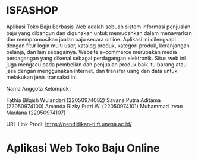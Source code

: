 # ISFASHOP
Aplikasi Toko Baju Berbasis Web adalah sebuah sistem informasi penjualan baju yang dibangun dan digunakan untuk memudahkan dalam menawarkan dan mempromosikan jualan baju secara online. Aplikasi ini dilengkapi dengan fitur login multi user, katalog produk, kategori produk, keranjangan belanja, dan lain sebagainya. Website e-commerce merupakan media perdagangan yang dikenal sebagai perdagangan elektronik. Situs web ini juga mengacu pada pembelian dan penjualan produk baik itu barang atau jasa dengan menggunakan internet, dan transfer uang dan data untuk melakukan jenis transaksi ini.

Nama Anggota Kelompok :

Fathia Bilqish Wulandari (22050974082)
Savana Putra Aditama (22050974100)
Amanda Rizky Putri W. (22050974101)
Muhammad Irvan Maulana (22050974107)

URL Link Prodi: https://pendidikan-ti.ft.unesa.ac.id/

# Aplikasi Web Toko Baju Online
